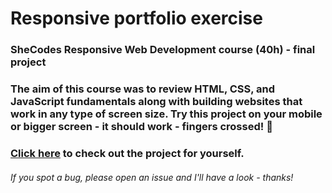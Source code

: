 # Responsive portfolio exercise
### SheCodes Responsive Web Development course (40h) - final project

### The aim of this course was to review HTML, CSS, and JavaScript fundamentals along with building websites that work in any type of screen size. Try this project on your mobile or bigger screen - it should work - fingers crossed! 😬

### [Click here](https://responsive-portfolio-exercise-eb.netlify.app/) to check out the project for yourself.

###### If you spot a bug, please open an issue and I'll have a look - thanks!
 
